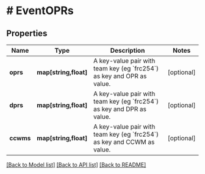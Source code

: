 # # EventOPRs

## Properties

Name | Type | Description | Notes
------------ | ------------- | ------------- | -------------
**oprs** | **map[string,float]** | A key-value pair with team key (eg &#x60;frc254&#x60;) as key and OPR as value. | [optional] 
**dprs** | **map[string,float]** | A key-value pair with team key (eg &#x60;frc254&#x60;) as key and DPR as value. | [optional] 
**ccwms** | **map[string,float]** | A key-value pair with team key (eg &#x60;frc254&#x60;) as key and CCWM as value. | [optional] 

[[Back to Model list]](../../README.md#documentation-for-models) [[Back to API list]](../../README.md#documentation-for-api-endpoints) [[Back to README]](../../README.md)


